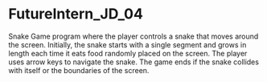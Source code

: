 # FutureIntern_JD_04
Snake Game program where the player controls a snake
that moves around the screen. Initially, the snake
starts with a single segment and grows in length
each time it eats food randomly placed on the
screen. The player uses arrow keys to navigate the
snake. The game ends if the snake collides with
itself or the boundaries of the screen.
